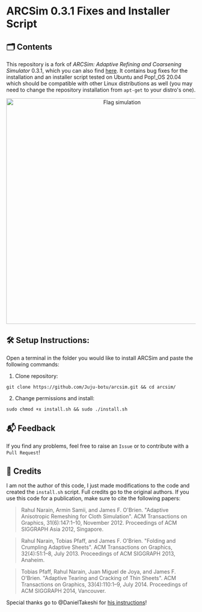# ARCSim 0.3.1 Fixes and Installer Script

## 🗂 Contents
This repository is a fork of _ARCSim: Adaptive Refining and Coarsening Simulator_ 0.3.1, which you can also find [here](http://graphics.berkeley.edu/resources/ARCSim/). It contains bug fixes for the installation and an installer script tested on Ubuntu and Pop!\_OS 20.04 which should be compatible with other Linux distributions as well (you may need to change the repository installation from `apt-get` to your distro's one).

<p align="center">
  <img src="https://github.com/Juju-botu/arcsim/blob/main/flag.gif" width=600 alt="Flag simulation">
</p>

## 🛠 Setup Instructions:

Open a terminal in the folder you would like to install ARCSim and paste the following commands:

1. Clone repository:
```shell
git clone https://github.com/Juju-botu/arcsim.git && cd arcsim/
```

2. Change permissions and install:
```shell
sudo chmod +x install.sh && sudo ./install.sh
```

## 📬 Feedback
If you find any problems, feel free to raise an `Issue` or to contribute with a `Pull Request`!


## 📜 Credits

I am not the author of this code, I just made modifications to the code and created the `install.sh` script. Full credits go to the original authors. If you use this code for a publication, make sure to cite the following papers:

>Rahul Narain, Armin Samii, and James F. O'Brien. "Adaptive Anisotropic Remeshing for Cloth Simulation". ACM Transactions on Graphics, 31(6):147:1–10, November 2012. Proceedings of ACM SIGGRAPH Asia 2012, Singapore.

>Rahul Narain, Tobias Pfaff, and James F. O'Brien. "Folding and Crumpling Adaptive Sheets". ACM Transactions on Graphics, 32(4):51:1–8, July 2013. Proceedings of ACM SIGGRAPH 2013, Anaheim.

>Tobias Pfaff, Rahul Narain, Juan Miguel de Joya, and James F. O'Brien. "Adaptive Tearing and Cracking of Thin Sheets". ACM Transactions on Graphics, 33(4):110:1–9, July 2014. Proceedings of ACM SIGGRAPH 2014, Vancouver.

Special thanks go to @DanielTakeshi for [his instructions](https://github.com/DanielTakeshi/ARCSim-Installation-Instructions)!


